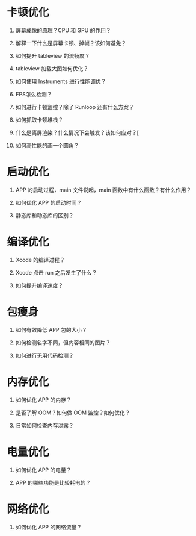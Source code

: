 # 卡顿优化
1. 屏幕成像的原理？CPU 和 GPU 的作用？

2. 解释一下什么是屏幕卡顿、掉帧？该如何避免？

3. 如何提升 tableview 的流畅度？

4. tableview 加载大图如何优化？

5. 如何使用 Instruments 进行性能调优？

6. FPS怎么检测？

7. 如何进行卡顿监控？除了 Runloop 还有什么方案？
   
8. 如何抓取卡顿堆栈？

9.  什么是离屏渲染？什么情况下会触发？该如何应对？[

10. 如何高性能的画一个圆角？


# 启动优化
1. APP 的启动过程，main 文件说起，main 函数中有什么函数？有什么作用？

2. 如何优化 APP 的启动时间？

3. 静态库和动态库的区别？


# 编译优化
1. Xcode 的编译过程？

2. Xcode 点击 run 之后发生了什么？

3. 如何提升编译速度？


# 包瘦身

1. 如何有效降低 APP 包的大小？

2. 如何检测名字不同，但内容相同的图片？

3. 如何进行无用代码检测？


# 内存优化

1. 如何优化 APP 的内存？

2. 是否了解 OOM？如何做 OOM 监控？如何优化？

3. 日常如何检查内存泄露？


# 电量优化

1. 如何优化 APP 的电量？

2. APP 的哪些功能是比较耗电的？


# 网络优化

1. 如何优化 APP 的网络流量？